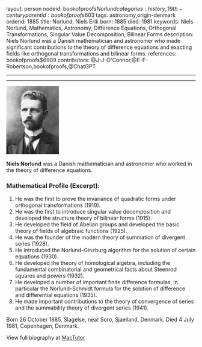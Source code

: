 layout: person
nodeid: bookofproofs$Norlund
categories: history,19th-century
parentid: bookofproofs$603
tags: astronomy,origin-denmark
orderid: 1885
title: Norlund, Niels Erik
born: 1885
died: 1981
keywords: Niels Norlund, Mathematics, Astronomy, Difference Equations, Orthogonal Transformations, Singular Value Decomposition, Bilinear Forms
description: Niels Norlund was a Danish mathematician and astronomer who made significant contributions to the theory of difference equations and exacting fields like orthogonal transformations and bilinear forms.
references: bookofproofs$6909
contributors: @J-J-O'Connor,@E-F-Robertson,bookofproofs,@ChatGPT

---



---

![Norlund.jpg](https://github.com/bookofproofs/bookofproofs.github.io/blob/main/_sources/_assets/images/portraits/Norlund.jpg?raw=true)

**Niels Norlund** was a Danish mathematician and astronomer who worked in the theory of difference equations.

### Mathematical Profile (Excerpt):
1. He was the first to prove the invariance of quadratic forms under orthogonal transformations (1910).
2. He was the first to introduce singular value decomposition and developed the structure theory of bilinear forms (1915).
3. He developed the field of Abelian groups and developed the basic theory of fields of algebraic functions (1925).
4. He was the founder of the modern theory of summation of divergent series (1928).
5. He introduced the Norlund–Ginzburg algorithm for the solution of certain equations (1930).
6. He developed the theory of homological algebra, including the fundamental combinatorial and geometrical facts about Steenrod squares and powers (1932).
7. He developed a number of important finite difference formulas, in particular the Norlund–Schmidt formula for the solution of difference and differential equations (1935).
8. He made important contributions to the theory of convergence of series and the summability theory of divergent series (1941).

Born 26 October 1885, Slagelse, near Soro, Sjaelland, Denmark. Died 4 July 1981, Copenhagen, Denmark.

View full biography at [MacTutor](https://mathshistory.st-andrews.ac.uk/Biographies/Norlund/)
